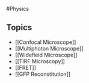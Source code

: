 #Physics 
## Topics
* [[Confocal Microscope]]
* [[Multiphoton Microscope]]
* [[Widefield Microscope]]
* [[TIRF Microscopy]]
* [[FRET]]
* [[GFP Reconstitution]]